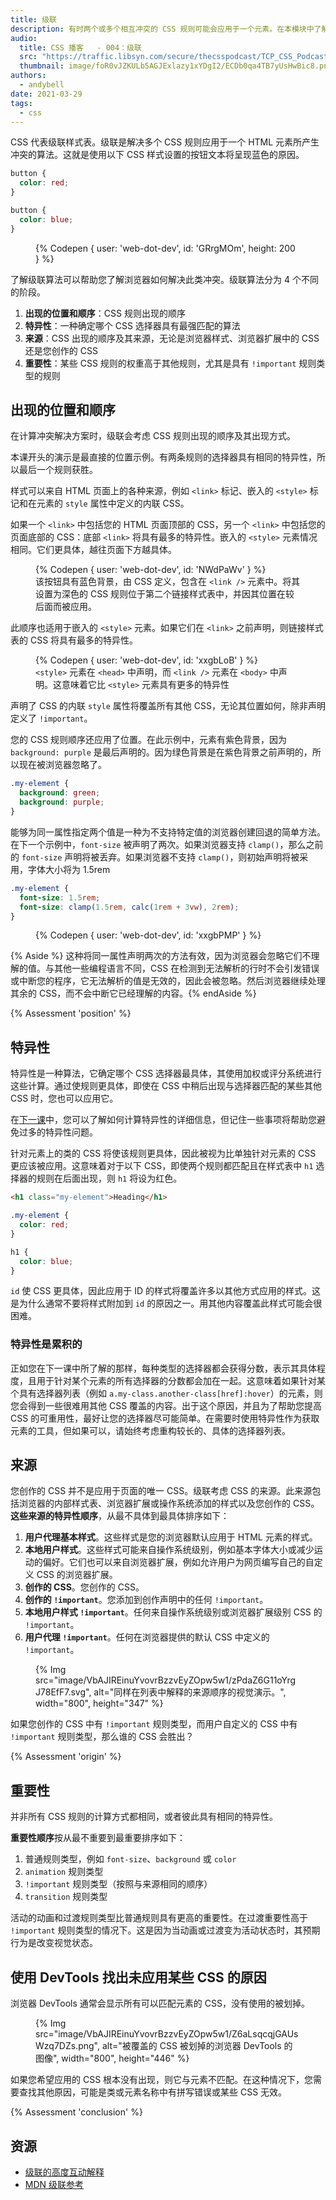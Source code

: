 ```yaml
---
title: 级联
description: 有时两个或多个相互冲突的 CSS 规则可能会应用于一个元素。在本模块中了解浏览器如何选择使用哪个规则，以及如何控制此选择。
audio:
  title: CSS 播客   - 004：级联
  src: "https://traffic.libsyn.com/secure/thecsspodcast/TCP_CSS_Podcast__Episode_004_v1.0_FINAL.mp3?dest-id=1891556"
  thumbnail: image/foR0vJZKULb5AGJExlazy1xYDgI2/ECDb0qa4TB7yUsHwBic8.png
authors:
  - andybell
date: 2021-03-29
tags:
  - css
---
```


CSS 代表级联样式表。级联是解决多个 CSS 规则应用于一个 HTML 元素所产生冲突的算法。这就是使用以下 CSS 样式设置的按钮文本将呈现蓝色的原因。

```css
button {
  color: red;
}

button {
  color: blue;
}
```

<figure class="w-figure">{% Codepen { user: 'web-dot-dev', id: 'GRrgMOm', height: 200 } %}</figure>

了解级联算法可以帮助您了解浏览器如何解决此类冲突。级联算法分为 4 个不同的阶段。

1. **出现的位置和顺序**：CSS 规则出现的顺序
2. **特异性**：一种确定哪个 CSS 选择器具有最强匹配的算法
3. **来源**：CSS 出现的顺序及其来源，无论是浏览器样式、浏览器扩展中的 CSS 还是您创作的 CSS
4. **重要性**：某些 CSS 规则的权重高于其他规则，尤其是具有 `!important` 规则类型的规则

## 出现的位置和顺序

在计算冲突解决方案时，级联会考虑 CSS 规则出现的顺序及其出现方式。

本课开头的演示是最直接的位置示例。有两条规则的选择器具有相同的特异性，所以最后一个规则获胜。

样式可以来自 HTML 页面上的各种来源，例如 `<link>` 标记、嵌入的 `<style>` 标记和在元素的 `style` 属性中定义的内联 CSS。

如果一个 `<link>` 中包括您的 HTML 页面顶部的 CSS，另一个 `<link>` 中包括您的页面底部的 CSS：底部 `<link>` 将具有最多的特异性。嵌入的 `<style>` 元素情况相同。它们更具体，越往页面下方越具体。

<figure class="w-figure">{% Codepen { user: 'web-dot-dev', id: 'NWdPaWv' } %} <figcaption class="w-figcaption">该按钮具有蓝色背景，由 CSS 定义，包含在 <code>&lt;link /&gt;</code> 元素中。将其设置为深色的 CSS 规则位于第二个链接样式表中，并因其位置在较后面而被应用。</figcaption></figure>

此顺序也适用于嵌入的 `<style>` 元素。如果它们在 `<link>` 之前声明，则链接样式表的 CSS 将具有最多的特异性。

<figure class="w-figure">{% Codepen { user: 'web-dot-dev', id: 'xxgbLoB' } %} <figcaption class="w-figcaption"><code>&lt;style&gt;</code> 元素在 <code>&lt;head&gt;</code> 中声明，而 <code>&lt;link /&gt;</code> 元素在 <code>&lt;body&gt;</code> 中声明。这意味着它比 <code>&lt;style&gt;</code> 元素具有更多的特异性</figcaption></figure>

声明了 CSS 的内联 `style` 属性将覆盖所有其他 CSS，无论其位置如何，除非声明定义了 `!important`。

您的 CSS 规则顺序还应用了位置。在此示例中，元素有紫色背景，因为 `background: purple` 是最后声明的。因为绿色背景是在紫色背景之前声明的，所以现在被浏览器忽略了。

```css
.my-element {
  background: green;
  background: purple;
}
```

能够为同一属性指定两个值是一种为不支持特定值的浏览器创建回退的简单方法。在下一个示例中，`font-size` 被声明了两次。如果浏览器支持 `clamp()`，那么之前的 `font-size` 声明将被丢弃。如果浏览器不支持 `clamp()`，则初始声明将被采用，字体大小将为 1.5rem

```css
.my-element {
  font-size: 1.5rem;
  font-size: clamp(1.5rem, calc(1rem + 3vw), 2rem);
}
```

<figure class="w-figure">{% Codepen { user: 'web-dot-dev', id: 'xxgbPMP' } %}</figure>

{% Aside %} 这种将同一属性声明两次的方法有效，因为浏览器会忽略它们不理解的值。与其他一些编程语言不同，CSS 在检测到无法解析的行时不会引发错误或中断您的程序，它无法解析的值是无效的，因此会被忽略。然后浏览器继续处理其余的 CSS，而不会中断它已经理解的内容。{% endAside %}

{% Assessment 'position' %}

## 特异性

特异性是一种算法，它确定哪个 CSS 选择器最具体，其使用加权或评分系统进行这些计算。通过使规则更具体，即使在 CSS 中稍后出现与选择器匹配的某些其他 CSS 时，您也可以应用它。

在[下一课](/learn/css/specificity)中，您可以了解如何计算特异性的详细信息，但记住一些事项将帮助您避免过多的特异性问题。

针对元素上的类的 CSS 将使该规则更具体，因此被视为比单独针对元素的 CSS 更应该被应用。这意味着对于以下 CSS，即使两个规则都匹配且在样式表中 `h1` 选择器的规则在后面出现，则 `h1` 将设为红色。

```html
<h1 class="my-element">Heading</h1>
```

```css
.my-element {
  color: red;
}

h1 {
  color: blue;
}
```

`id` 使 CSS 更具体，因此应用于 ID 的样式将覆盖许多以其他方式应用的样式。这是为什么通常不要将样式附加到 `id` 的原因之一。用其他内容覆盖此样式可能会很困难。

### 特异性是累积的

正如您在下一课中所了解的那样，每种类型的选择器都会获得分数，表示其具体程度，且用于针对某个元素的所有选择器的分数都会加在一起。这意味着如果针对某个具有选择器列表（例如 `a.my-class.another-class[href]:hover`）的元素，则您会得到一些很难用其他 CSS 覆盖的内容。出于这个原因，并且为了帮助您提高 CSS 的可重用性，最好让您的选择器尽可能简单。在需要时使用特异性作为获取元素的工具，但如果可以，请始终考虑重构较长的、具体的选择器列表。

## 来源

您创作的 CSS 并不是应用于页面的唯一 CSS。级联考虑 CSS 的来源。此来源包括浏览器的内部样式表、浏览器扩展或操作系统添加的样式以及您创作的 CSS。**这些来源的特异性顺序**，从最不具体到最具体排序如下：

1. **用户代理基本样式**。这些样式是您的浏览器默认应用于 HTML 元素的样式。
2. **本地用户样式**。这些样式可能来自操作系统级别，例如基本字体大小或减少运动的偏好。它们也可以来自浏览器扩展，例如允许用户为网页编写自己的自定义 CSS 的浏览器扩展。
3. **创作的 CSS**。您创作的 CSS。
4. **创作的 `!important`**。您添加到创作声明中的任何 `!important`。
5. **本地用户样式 `!important`**。任何来自操作系统级别或浏览器扩展级别 CSS 的 `!important`。
6. **用户代理 `!important`**。任何在浏览器提供的默认 CSS 中定义的 `!important`。

<figure class="w-figure">{% Img src="image/VbAJIREinuYvovrBzzvEyZOpw5w1/zPdaZ6G11oYrgJ78EfF7.svg", alt="同样在列表中解释的来源顺序的视觉演示。", width="800", height="347" %}</figure>

如果您创作的 CSS 中有 `!important` 规则类型，而用户自定义的 CSS 中有 `!important` 规则类型，那么谁的 CSS 会胜出？

{% Assessment 'origin' %}

## 重要性

并非所有 CSS 规则的计算方式都相同，或者彼此具有相同的特异性。

**重要性顺序**按从最不重要到最重要排序如下：

1. 普通规则类型，例如 `font-size`、`background` 或 `color`
2. `animation` 规则类型
3. `!important` 规则类型（按照与来源相同的顺序）
4. `transition` 规则类型

活动的动画和过渡规则类型比普通规则具有更高的重要性。在过渡重要性高于 `!important` 规则类型的情况下。这是因为当动画或过渡变为活动状态时，其预期行为是改变视觉状态。

## 使用 DevTools 找出未应用某些 CSS 的原因

浏览器 DevTools 通常会显示所有可以匹配元素的 CSS，没有使用的被划掉。

<figure class="w-figure">{% Img src="image/VbAJIREinuYvovrBzzvEyZOpw5w1/Z6aLsqcqjGAUsWzq7DZs.png", alt="被覆盖的 CSS 被划掉的浏览器 DevTools 的图像", width="800", height="446" %}</figure>

如果您希望应用的 CSS 根本没有出现，则它与元素不匹配。在这种情况下，您需要查找其他原因，可能是类或元素名称中有拼写错误或某些 CSS 无效。

{% Assessment 'conclusion' %}

## 资源

- [级联的高度互动解释](https://wattenberger.com/blog/css-cascade)
- [MDN 级联参考](https://developer.mozilla.org/docs/Learn/CSS/Building_blocks/Cascade_and_inheritance)
